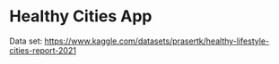 # Healthy Cities App

Data set: https://www.kaggle.com/datasets/prasertk/healthy-lifestyle-cities-report-2021
